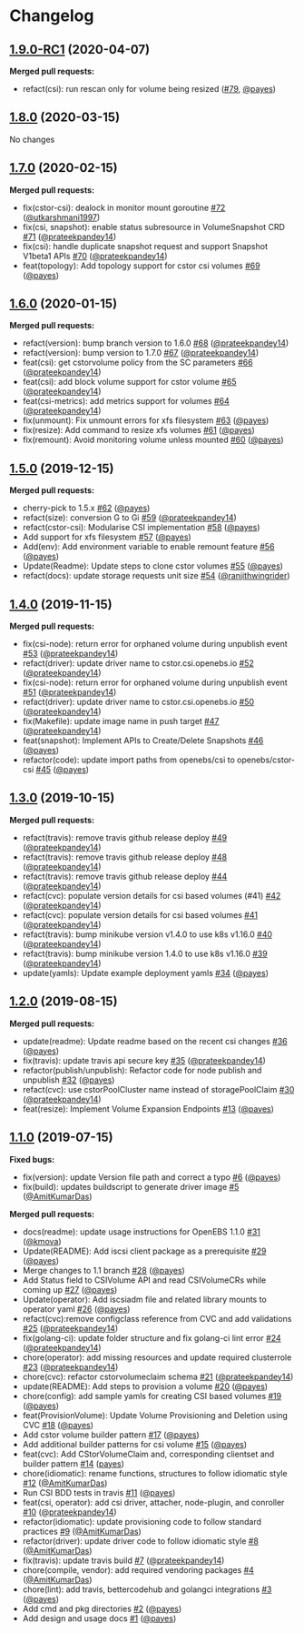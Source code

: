 # Changelog

## [1.9.0-RC1](https://github.com/openebs/cstor-csi/tree/1.9.0) (2020-04-07)

**Merged pull requests:**

- refact(csi): run rescan only for volume being resized ([#79](https://github.com/openebs/cstor-csi/pull/76), [@payes](https://github.com/payes))


## [1.8.0](https://github.com/openebs/cstor-csi/tree/1.8.0) (2020-03-15)

 No changes

## [1.7.0](https://github.com/openebs/cstor-csi/tree/1.7.0) (2020-02-15)

**Merged pull requests:**

- fix\(cstor-csi\): dealock in monitor mount goroutine [\#72](https://github.com/openebs/cstor-csi/pull/72) ([@utkarshmani1997](https://github.com/utkarshmani1997))
- fix\(csi, snapshot\): enable status subresource in VolumeSnapshot CRD [\#71](https://github.com/openebs/cstor-csi/pull/71) ([@prateekpandey14](https://github.com/prateekpandey14))
- fix\(csi\): handle duplicate snapshot request and support Snapshot V1beta1 APIs [\#70](https://github.com/openebs/cstor-csi/pull/70) ([@prateekpandey14](https://github.com/prateekpandey14))
- feat\(topology\): Add topology support for cstor csi volumes [\#69](https://github.com/openebs/cstor-csi/pull/69) ([@payes](https://github.com/payes))

## [1.6.0](https://github.com/openebs/cstor-csi/tree/1.6.0) (2020-01-15)

**Merged pull requests:**

- refact\(version\): bump branch version to 1.6.0 [\#68](https://github.com/openebs/cstor-csi/pull/68) ([@prateekpandey14](https://github.com/prateekpandey14))
- refact\(version\): bump version to 1.7.0 [\#67](https://github.com/openebs/cstor-csi/pull/67) ([@prateekpandey14](https://github.com/prateekpandey14))
- feat\(csi\): get cstorvolume policy from the SC parameters [\#66](https://github.com/openebs/cstor-csi/pull/66) ([@prateekpandey14](https://github.com/prateekpandey14))
- feat\(csi\): add block volume support for cstor volume [\#65](https://github.com/openebs/cstor-csi/pull/65) ([@prateekpandey14](https://github.com/prateekpandey14))
- feat\(csi-metrics\): add metrics support for volumes [\#64](https://github.com/openebs/cstor-csi/pull/64) ([@prateekpandey14](https://github.com/prateekpandey14))
- fix\(unmount\): Fix unmount errors for xfs filesystem [\#63](https://github.com/openebs/cstor-csi/pull/63) ([@payes](https://github.com/payes))
- fix\(resize\): Add command to resize xfs volumes [\#61](https://github.com/openebs/cstor-csi/pull/61) ([@payes](https://github.com/payes))
- fix\(remount\): Avoid monitoring volume unless mounted [\#60](https://github.com/openebs/cstor-csi/pull/60) ([@payes](https://github.com/payes))

## [1.5.0](https://github.com/openebs/cstor-csi/tree/1.5.0) (2019-12-15)

**Merged pull requests:**

- cherry-pick to 1.5.x [\#62](https://github.com/openebs/cstor-csi/pull/62) ([@payes](https://github.com/payes))
- refact\(size\): conversion G to Gi [\#59](https://github.com/openebs/cstor-csi/pull/59) ([@prateekpandey14](https://github.com/prateekpandey14))
- refact\(cstor-csi\): Modularise CSI implementation  [\#58](https://github.com/openebs/cstor-csi/pull/58) ([@payes](https://github.com/payes))
- Add support for xfs filesystem [\#57](https://github.com/openebs/cstor-csi/pull/57) ([@payes](https://github.com/payes))
- Add\(env\): Add environment variable to enable remount feature [\#56](https://github.com/openebs/cstor-csi/pull/56) ([@payes](https://github.com/payes))
- Update\(Readme\): Update steps to clone cstor volumes [\#55](https://github.com/openebs/cstor-csi/pull/55) ([@payes](https://github.com/payes))
- refact\(docs\): update storage requests unit size [\#54](https://github.com/openebs/cstor-csi/pull/54) ([@ranjithwingrider](https://github.com/ranjithwingrider))

## [1.4.0](https://github.com/openebs/cstor-csi/tree/1.4.0) (2019-11-15)

**Merged pull requests:**

- fix\(csi-node\): return error for orphaned volume during unpublish event [\#53](https://github.com/openebs/cstor-csi/pull/53) ([@prateekpandey14](https://github.com/prateekpandey14))
- refact\(driver\): update driver name to cstor.csi.openebs.io [\#52](https://github.com/openebs/cstor-csi/pull/52) ([@prateekpandey14](https://github.com/prateekpandey14))
- fix\(csi-node\): return error for orphaned volume during unpublish event [\#51](https://github.com/openebs/cstor-csi/pull/51) ([@prateekpandey14](https://github.com/prateekpandey14))
- refact\(driver\): update driver name to cstor.csi.openebs.io [\#50](https://github.com/openebs/cstor-csi/pull/50) ([@prateekpandey14](https://github.com/prateekpandey14))
- fix\(Makefile\): update image name in push target [\#47](https://github.com/openebs/cstor-csi/pull/47) ([@prateekpandey14](https://github.com/prateekpandey14))
- feat\(snapshot\): Implement APIs to Create/Delete Snapshots [\#46](https://github.com/openebs/cstor-csi/pull/46) ([@payes](https://github.com/payes))
- refactor\(code\): update import paths from openebs/csi to openebs/cstor-csi [\#45](https://github.com/openebs/cstor-csi/pull/45) ([@payes](https://github.com/payes))

## [1.3.0](https://github.com/openebs/cstor-csi/tree/1.3.0) (2019-10-15)

**Merged pull requests:**

- refact\(travis\): remove travis github release deploy [\#49](https://github.com/openebs/cstor-csi/pull/49) ([@prateekpandey14](https://github.com/prateekpandey14))
- refact\(travis\): remove travis github release deploy [\#48](https://github.com/openebs/cstor-csi/pull/48) ([@prateekpandey14](https://github.com/prateekpandey14))
- refact\(travis\): remove travis github release deploy [\#44](https://github.com/openebs/cstor-csi/pull/44) ([@prateekpandey14](https://github.com/prateekpandey14))
- refact\(cvc\): populate version details for csi based volumes \(\#41\) [\#42](https://github.com/openebs/cstor-csi/pull/42) ([@prateekpandey14](https://github.com/prateekpandey14))
- refact\(cvc\): populate version details for csi based volumes [\#41](https://github.com/openebs/cstor-csi/pull/41) ([@prateekpandey14](https://github.com/prateekpandey14))
- refact\(travis\): bump minikube version v1.4.0 to use k8s v1.16.0 [\#40](https://github.com/openebs/cstor-csi/pull/40) ([@prateekpandey14](https://github.com/prateekpandey14))
- refact\(travis\): bump minikube version 1.4.0 to use k8s v1.16.0 [\#39](https://github.com/openebs/cstor-csi/pull/39) ([@prateekpandey14](https://github.com/prateekpandey14))
- update\(yamls\): Update example deployment yamls [\#34](https://github.com/openebs/cstor-csi/pull/34) ([@payes](https://github.com/payes))

## [1.2.0](https://github.com/openebs/cstor-csi/tree/1.2.0) (2019-08-15)

**Merged pull requests:**

- update\(readme\): Update readme based on the recent csi changes [\#36](https://github.com/openebs/cstor-csi/pull/36) ([@payes](https://github.com/payes))
- fix\(travis\): update travis api secure key [\#35](https://github.com/openebs/cstor-csi/pull/35) ([@prateekpandey14](https://github.com/prateekpandey14))
- refactor\(publish/unpublish\): Refactor code for node publish and unpublish [\#32](https://github.com/openebs/cstor-csi/pull/32) ([@payes](https://github.com/payes))
- refact\(cvc\): use cstorPoolCluster name instead of storagePoolClaim [\#30](https://github.com/openebs/cstor-csi/pull/30) ([@prateekpandey14](https://github.com/prateekpandey14))
- feat\(resize\): Implement Volume Expansion Endpoints [\#13](https://github.com/openebs/cstor-csi/pull/13) ([@payes](https://github.com/payes))

## [1.1.0](https://github.com/openebs/cstor-csi/tree/1.1.0) (2019-07-15)

**Fixed bugs:**

- fix\(version\): update Version file path and correct a typo [\#6](https://github.com/openebs/cstor-csi/pull/6) ([@payes](https://github.com/payes))
- fix\(build\): updates buildscript to generate driver image [\#5](https://github.com/openebs/cstor-csi/pull/5) ([@AmitKumarDas](https://github.com/AmitKumarDas))

**Merged pull requests:**

- docs\(readme\): update usage instructions for OpenEBS 1.1.0 [\#31](https://github.com/openebs/cstor-csi/pull/31) ([@kmova](https://github.com/kmova))
- Update\(README\): Add iscsi client package as a prerequisite [\#29](https://github.com/openebs/cstor-csi/pull/29) ([@payes](https://github.com/payes))
- Merge changes to 1.1 branch [\#28](https://github.com/openebs/cstor-csi/pull/28) ([@payes](https://github.com/payes))
- Add Status field to CSIVolume API and read CSIVolumeCRs while coming up [\#27](https://github.com/openebs/cstor-csi/pull/27) ([@payes](https://github.com/payes))
- Update\(operator\): Add iscsiadm file and related library mounts to operator yaml [\#26](https://github.com/openebs/cstor-csi/pull/26) ([@payes](https://github.com/payes))
- refact\(cvc\):remove configclass reference from CVC and add validations [\#25](https://github.com/openebs/cstor-csi/pull/25) ([@prateekpandey14](https://github.com/prateekpandey14))
- fix\(golang-ci\): update folder structure and fix golang-ci lint error [\#24](https://github.com/openebs/cstor-csi/pull/24) ([@prateekpandey14](https://github.com/prateekpandey14))
- chore\(operator\): add missing resources and update required clusterrole [\#23](https://github.com/openebs/cstor-csi/pull/23) ([@prateekpandey14](https://github.com/prateekpandey14))
- chore\(cvc\): refactor cstorvolumeclaim schema [\#21](https://github.com/openebs/cstor-csi/pull/21) ([@prateekpandey14](https://github.com/prateekpandey14))
- update\(README\): Add steps to provision a volume [\#20](https://github.com/openebs/cstor-csi/pull/20) ([@payes](https://github.com/payes))
- chore\(config\): add sample yamls for creating CSI based volumes [\#19](https://github.com/openebs/cstor-csi/pull/19) ([@payes](https://github.com/payes))
- feat\(ProvisionVolume\): Update Volume Provisioning and Deletion using CVC [\#18](https://github.com/openebs/cstor-csi/pull/18) ([@payes](https://github.com/payes))
- Add cstor volume builder pattern [\#17](https://github.com/openebs/cstor-csi/pull/17) ([@payes](https://github.com/payes))
- Add additional builder patterns for csi volume [\#15](https://github.com/openebs/cstor-csi/pull/15) ([@payes](https://github.com/payes))
- feat\(cvc\): Add CStorVolumeClaim and, corresponding clientset and builder pattern [\#14](https://github.com/openebs/cstor-csi/pull/14) ([payes](https://github.com/payes))
- chore\(idiomatic\): rename functions, structures to follow idiomatic style [\#12](https://github.com/openebs/cstor-csi/pull/12) ([@AmitKumarDas](https://github.com/AmitKumarDas))
- Run CSI BDD tests in travis [\#11](https://github.com/openebs/cstor-csi/pull/11) ([@payes](https://github.com/payes))
- feat\(csi, operator\): add csi driver, attacher, node-plugin, and conroller [\#10](https://github.com/openebs/cstor-csi/pull/10) ([@prateekpandey14](https://github.com/prateekpandey14))
- refactor\(idiomatic\): update provisioning code to follow standard practices [\#9](https://github.com/openebs/cstor-csi/pull/9) ([@AmitKumarDas](https://github.com/AmitKumarDas))
- refactor\(driver\): update driver code to follow idiomatic style [\#8](https://github.com/openebs/cstor-csi/pull/8) ([@AmitKumarDas](https://github.com/AmitKumarDas))
- fix\(travis\): update travis build [\#7](https://github.com/openebs/cstor-csi/pull/7) ([@prateekpandey14](https://github.com/prateekpandey14))
- chore\(compile, vendor\): add required vendoring packages [\#4](https://github.com/openebs/cstor-csi/pull/4) ([@AmitKumarDas](https://github.com/AmitKumarDas))
- chore\(lint\): add travis, bettercodehub and golangci integrations [\#3](https://github.com/openebs/cstor-csi/pull/3) ([@payes](https://github.com/payes))
- Add cmd and pkg directories [\#2](https://github.com/openebs/cstor-csi/pull/2) ([@payes](https://github.com/payes))
- Add design and usage docs [\#1](https://github.com/openebs/cstor-csi/pull/1) ([@payes](https://github.com/payes))
